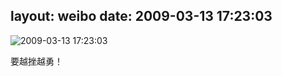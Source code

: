 layout: weibo
date: 2009-03-13 17:23:03
---
<meta name="referrer" content="no-referrer" />

<img src="/images/favicon.ico" style="float: left;"/>2009-03-13 17:23:03

要越挫越勇！

